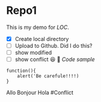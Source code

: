 # Repo1
This is my demo for *LOC*.
- [x] Create local directory
- [ ] Upload to Github.  Did I do this?
- [ ] show modified
- [ ] show conflict
:laughing:
:guitar:
*Code sample*
```
function(){
    alert('Be carefule!!!!)
}
```
Allo
Bonjour
Hola
#Conflict


